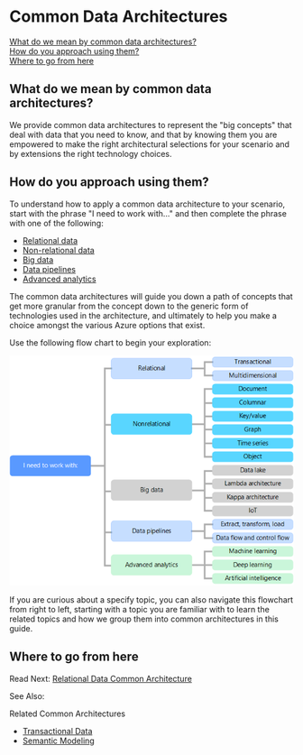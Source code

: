 # Common Data Architectures

[What do we mean by common data architectures?](#meaning)   
[How do you approach using them?](#use)  
[Where to go from here](#wheretogo)  

## <a name="meaning"></a> What do we mean by common data architectures?
We provide common data architectures to represent the "big concepts" that deal with data that you need to know, and that by knowing them you are empowered to make the right architectural selections for your scenario and by extensions the right technology choices.  

## <a name="use"></a> How do you approach using them?
To understand how to apply a common data architecture to your scenario, start with the phrase "I need to work with..." and then complete the phrase with one of the following:
- [Relational data](./relational-data.md)
- [Non-relational data](./non-relational-data.md)
- [Big data](./big-data.md)
- [Data pipelines](./data-pipeline.md)
- [Advanced analytics](./advanced-analytics.md)

The common data architectures will guide you down a path of concepts that get more granular from the concept down to the generic form of technologies used in the architecture, and ultimately to help you make a choice amongst the various Azure options that exist. 

Use the following flow chart to begin your exploration:

![Common Data Architectures Conceptual Flow Chart](./images/concept-flowchart.png) 

If you are curious about a specify topic, you can also navigate this flowchart from right to left, starting with a topic you are familiar with to learn the related topics and how we group them into common architectures in this guide.

## <a name="wheretogo"></a>Where to go from here

Read Next: [Relational Data Common Architecture](./relational-data.md)

See Also:

Related Common Architectures
- [Transactional Data](./transactional-data.md)
- [Semantic Modeling](./semantic-modeling.md)